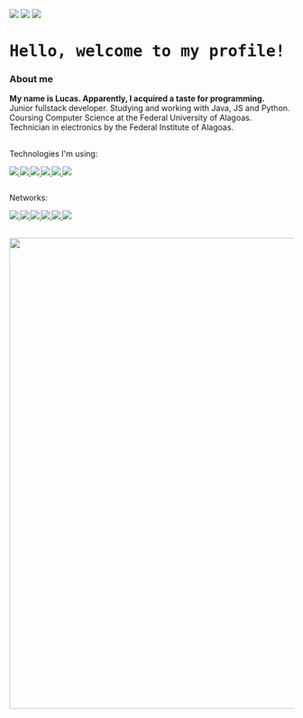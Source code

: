 <p>
  <a href="README.md"><img src="https://img.shields.io/badge/language-en-darkblue.svg"/></a>
  <a href="langs/README-pt-br.md"><img src="https://img.shields.io/badge/idioma-pt--br-darkgreen.svg"/></a>
  <a href="langs/README-es.md"><img src="https://img.shields.io/badge/lenguaje-es-darkred.svg"/></a>
</p>

<h1>
  <samp>Hello, welcome to my profile!</samp>
  <!-- <kbd><img src="https://profile-counter.glitch.me/luc-gh/count.svg" /></kbd> -->
</h1>

<div>

  <h3>About me</h3>
  <p>
    <b>My name is Lucas. Apparently, I acquired a taste for programming.</b> <br>
    Junior fullstack developer. Studying and working with Java, JS and Python. <br>
    Coursing Computer Science at the Federal University of Alagoas. Technician in electronics by the Federal Institute of Alagoas.
  </p>
  
  <h2></h2>
  
  <span> 
    Technologies I'm using:
  </span>
  
  <br>
  
  <sub><sub>
    <a href="https://github.com/topics/python">
    <img src="https://img.shields.io/badge/Python-3776AB?logo=python&logoColor=yellow">
    </a>
    <a href="https://github.com/topics/java">
    <img src="https://img.shields.io/badge/Java-FD5B21?logo=java">
    </a>
    <a href="https://libgdx.com/">
    <img src="https://img.shields.io/badge/lib-GDX-darkred.svg">
    </a>
    <a href="https://github.com/topics/html">
    <img src="https://img.shields.io/badge/HTML5-E34F26?&logo=html5&logoColor=white">
    </a>
    <a href="https://github.com/topics/css">
    <img src="https://img.shields.io/badge/CSS3-1572B6?logo=css3&logoColor=white">
    </a>
    <a href="https://github.com/topics/javascript">
    <img src="https://img.shields.io/badge/JavaScript-F7DF1E?logo=javascript&logoColor=black">
    </a>
  </sub></sub>
  
</div>

<h2></h2>

<span> 
    Networks:
</span>

<br>

<sub><sub>
  <a href="https://mail.google.com/mail/?view=cm&source=mailto&to=contatolucasoficial0@gmail.com" alt="Gmail" target="_blank">
    <img src="https://img.shields.io/badge/Gmail-Lucas%20Duarte-F74141?logoColor=white&logo=gmail">
  </a>
  <a href="https://www.linkedin.com/in/arnaldo-lucas-sd/">
    <img src="https://img.shields.io/badge/LinkedIn-Arnaldo%20Lucas-0e76a8?logo=Linkedin&logoColor=11B8FA">
  </a>
  <a href="https://www.instagram.com/luc.ig._/">
    <img src="https://img.shields.io/badge/Instagram-luc.ig.__-E4405F?logo=instagram&logoColor=FD558B">
  </a>
  <a href="https://gist.github.com/luc-gh">
    <img src="https://img.shields.io/badge/Gist-luc--gh-1E1E1E?logo=github&logoColor=FFF">
  </a>
  <a href="https://codepen.io/luc-pen">
    <img src="https://img.shields.io/badge/Codepen-luc--pen-333?logo=codepen&logoColor=FFF">
  </a>
  <a href="https://www.frontendmentor.io/profile/luc-gh">
    <img src="https://img.shields.io/badge/Frontend%20Mentor-luc--gh-DDD?logo=frontendmentor&logoColor=cyan">
  </a>

  <!--
  <a href="">
    <img src="">
  </a>
  -->

</sub></sub>

<br>

<a href="https://github.com/luc-gh/">
  <img align="center" width="835" src="https://github-readme-stats.vercel.app/api/top-langs/?username=luc-gh&layout=compact&bg_color=010101&locale=en&text_color=FFFFFF&title_color=FCFCFC&card_width=813&langs_count=12" />
</a>
  
